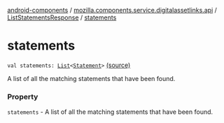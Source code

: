[android-components](../../index.md) / [mozilla.components.service.digitalassetlinks.api](../index.md) / [ListStatementsResponse](index.md) / [statements](./statements.md)

# statements

`val statements: `[`List`](https://kotlinlang.org/api/latest/jvm/stdlib/kotlin.collections/-list/index.html)`<`[`Statement`](../../mozilla.components.service.digitalassetlinks/-statement/index.md)`>` [(source)](https://github.com/mozilla-mobile/android-components/blob/master/components/service/digitalassetlinks/src/main/java/mozilla/components/service/digitalassetlinks/api/ListStatementsResponse.kt#L20)

A list of all the matching statements that have been found.

### Property

`statements` - A list of all the matching statements that have been found.